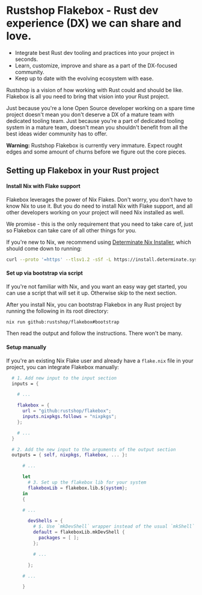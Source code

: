 # Rustshop Flakebox - Rust dev experience (DX) we can share and love.

* Integrate best Rust dev tooling and practices into your project in seconds.
* Learn, customize, improve and share as a part of the DX-focused community.
* Keep up to date with the evolving ecosystem with ease.

Rustshop is a vision of how working with Rust could and should be like.
Flakebox is all you need to bring that vision into your Rust project.

Just because you're a lone Open Source developer working on a spare
time project doesn't mean you don't deserve a DX of a mature team
with dedicated tooling team. Just because you're a part of dedicated
tooling system in a mature team, doesn't mean you shouldn't benefit
from all the best ideas wider community has to offer.

**Warning:** Rustshop Flakebox is currently very immature. Expect
rought edges and some amount of churns before we figure out the
core pieces.

## Setting up Flakebox in your Rust project

#### Install Nix with Flake support

Flakebox leverages the power of Nix Flakes. Don't worry, you don't
have to know Nix to use it. But you do need to install Nix with Flake
support, and all other developers working on your project will need
Nix installed as well.

We promise - this is the only requirement that you need to
take care of, just so Flakebox can take care of all other things
for you.

If you're new to Nix, we recommend using [Determinate Nix Installer](https://zero-to-nix.com/start/install),
which should come down to running:

```sh
curl --proto '=https' --tlsv1.2 -sSf -L https://install.determinate.systems/nix | sh -s -- install
```

#### Set up via bootstrap via script

If you're not familiar with Nix, and you want an easy way get started,
you can use a script that will set it up. Otherwise skip to the next
section.

After you install Nix, you can bootstrap Flakebox in any Rust project
by running the following in its root directory:

```sh
nix run github:rustshop/flakebox#bootstrap
```

Then read the output and follow the instructions. There won't be many.

#### Setup manually

If you're an existing Nix Flake user and already have a `flake.nix` file
in your project, you can integrate Flakebox manually:

```nix
  # 1. Add new input to the input section
  inputs = {

    # ...

    flakebox = {
      url = "github:rustshop/flakebox";
      inputs.nixpkgs.follows = "nixpkgs";
    };

    # ...
  }

  # 2. Add the new input to the arguments of the output section
  outputs = { self, nixpkgs, flakebox, ... }:

      # ...

      let
        # 3. Set up the flakebox lib for your system
        flakeboxLib = flakebox.lib.${system};
      in
      {

      # ...

        devShells = {
          # $. Use `mkDevShell` wrapper instead of the usual `mkShell`
          default = flakeboxLib.mkDevShell {
            packages = [ ];
          };

          # ... 

        };

      # ...

      }
```



